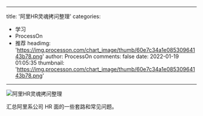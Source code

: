 
---
title: '阿里HR灵魂拷问整理'
categories: 
 - 学习
 - ProcessOn
 - 推荐
headimg: 'https://img.processon.com/chart_image/thumb/60e7c34a1e08530964143b78.png'
author: ProcessOn
comments: false
date: 2022-01-19 01:05:35
thumbnail: 'https://img.processon.com/chart_image/thumb/60e7c34a1e08530964143b78.png'
---

<div>   
<img class="thumb" alt="阿里HR灵魂拷问整理" src="https://img.processon.com/chart_image/thumb/60e7c34a1e08530964143b78.png" referrerpolicy="no-referrer">
<p>汇总阿里系公司 HR 面的一些套路和常见问题。</p>  
</div>
            